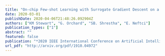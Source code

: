 ```yaml
---
title: "On-chip Few-shot Learning with Surrogate Gradient Descent on a Neuromorphic Processor"
date: 2020-03-01
publishDate: 2020-04-06T21:48:26.092904Z
authors: ["KM Stewart", "G. Orchard", "SB. Shrestha", "E. Neftci"]
publication_types: ["1"]
abstract: ""
featured: false
publication: "*2020 IEEE International Conference on Artificial Intelligence Circuits and Systems (AICAS)*"
url_pdf: "http://arxiv.org/pdf/1910.04972"
---
```



